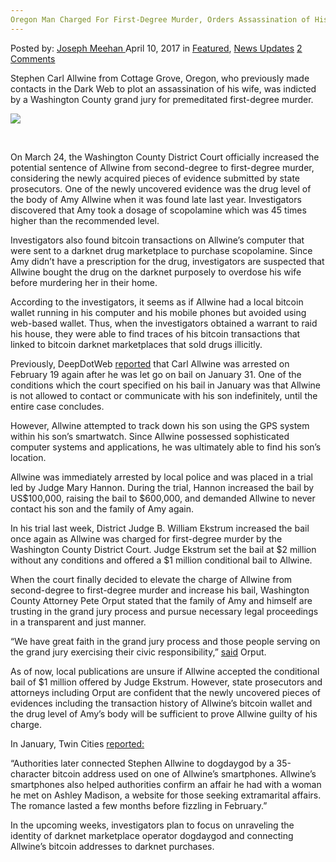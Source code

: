 ```yaml
---
Oregon Man Charged For First-Degree Murder, Orders Assassination of His Wife in Dark Web
---
```

<article class="post-listing post-19108 post type-post status-publish format-standard has-post-thumbnail hentry  tag-assassination tag-charged tag-dark tag-firstdegree tag-man tag-murder tag-orders tag-oregon tag-web tag-wife">
    <div class="post-inner">
        <span>Posted by: <a href="https://www.deepdotweb.com/author/josephmeehan/" title="">Joseph Meehan </a></span>
    <span>April 10, 2017</span>
    <span>in <a href="https://www.deepdotweb.com/category/deepdot-news/" rel="category tag">Featured</a>, <a href="https://www.deepdotweb.com/category/news-updates/" rel="category tag">News Updates</a></span>
    <span><a href="https://www.deepdotweb.com/2017/04/10/oregon-man-charged-first-degree-murder-orders-assassination-wife-dark-web/#comments">2 Comments</a></span>
    </p>
    <div class="clear"></div>
    <div class="entry">
    <p>Stephen Carl Allwine from Cottage Grove, Oregon, who previously made contacts in the Dark Web to plot an assassination of his wife, was indicted by a Washington County grand jury for premeditated first-degree murder.</p>
    <p><img class="wp-image-19112 aligncenter" src="https://www.deepdotweb.com/wp-content/uploads/2017/04/word-image-34.png" srcset="https://www.deepdotweb.com/wp-content/uploads/2017/04/word-image-34.png 620w, https://www.deepdotweb.com/wp-content/uploads/2017/04/word-image-34-300x169.png 300w" sizes="(max-width: 620px) 100vw, 620px" /></p>
    <p>&nbsp;</p>
    <p>On March 24, the Washington County District Court officially increased the potential sentence of Allwine from second-degree to first-degree murder, considering the newly acquired pieces of evidence submitted by state prosecutors. One of the newly uncovered evidence was the drug level of the body of Amy Allwine when it was found late last year. Investigators discovered that Amy took a dosage of scopolamine which was 45 times higher than the recommended level.</p>
    <p>Investigators also found bitcoin transactions on Allwine’s computer that were sent to a darknet drug marketplace to purchase scopolamine. Since Amy didn’t have a prescription for the drug, investigators are suspected that Allwine bought the drug on the darknet purposely to overdose his wife before murdering her in their home.</p>
    <p>According to the investigators, it seems as if Allwine had a local bitcoin wallet running in his computer and his mobile phones but avoided using web-based wallet. Thus, when the investigators obtained a warrant to raid his house, they were able to find traces of his bitcoin transactions that linked to bitcoin darknet marketplaces that sold drugs illicitly.</p>
    <p>Previously, DeepDotWeb <a href="https://www.deepdotweb.com/2017/02/19/man-charged-killing-wife-murder-hire-darknet%E2%80%8B/">reported</a> that Carl Allwine was arrested on February 19 again after he was let go on bail on January 31. One of the conditions which the court specified on his bail in January was that Allwine is not allowed to contact or communicate with his son indefinitely, until the entire case concludes.</p>
    <p>However, Allwine attempted to track down his son using the GPS system within his son’s smartwatch. Since Allwine possessed sophisticated computer systems and applications, he was ultimately able to find his son’s location.</p>
    <p>Allwine was immediately arrested by local police and was placed in a trial led by Judge Mary Hannon. During the trial, Hannon increased the bail by US$100,000, raising the bail to $600,000, and demanded Allwine to never contact his son and the family of Amy again.</p>
    <p>In his trial last week, District Judge B. William Ekstrum increased the bail once again as Allwine was charged for first-degree murder by the Washington County District Court. Judge Ekstrum set the bail at $2 million without any conditions and offered a $1 million conditional bail to Allwine.</p>
    <p>When the court finally decided to elevate the charge of Allwine from second-degree to first-degree murder and increase his bail, Washington County Attorney Pete Orput stated that the family of Amy and himself are trusting in the grand jury process and pursue necessary legal proceedings in a transparent and just manner.</p>
    <p>&#8220;We have great faith in the grand jury process and those people serving on the grand jury exercising their civic responsibility,&#8221; <a href="http://www.wctrib.com/news/4240204-grand-jury-indicts-allwine-first-degree-murder">said</a> Orput.</p>
    <p>As of now, local publications are unsure if Allwine accepted the conditional bail of $1 million offered by Judge Ekstrum. However, state prosecutors and attorneys including Orput are confident that the newly uncovered pieces of evidences including the transaction history of Allwine’s bitcoin wallet and the drug level of Amy’s body will be sufficient to prove Allwine guilty of his charge.</p>
    <p>In January, Twin Cities <a href="http://www.twincities.com/2017/01/18/charges-link-cottage-grove-man-to-flubbed-murder-for-hire-cover-up-in-wifes-killing/">reported:</a></p>
    <p>“Authorities later connected Stephen Allwine to dogdaygod by a 35-character bitcoin address used on one of Allwine’s smartphones. Allwine’s smartphones also helped authorities confirm an affair he had with a woman he met on Ashley Madison, a website for those seeking extramarital affairs. The romance lasted a few months before fizzling in February.”</p>
    <p>In the upcoming weeks, investigators plan to focus on unraveling the identity of darknet marketplace operator dogdaygod and connecting Allwine’s bitcoin addresses to darknet purchases.</p>
    </div>
    <span style="display:none"><a href="https://www.deepdotweb.com/tag/assassination/" rel="tag">assassination</a> <a href="https://www.deepdotweb.com/tag/charged/" rel="tag">charged</a> <a href="https://www.deepdotweb.com/tag/dark/" rel="tag">dark</a> <a href="https://www.deepdotweb.com/tag/firstdegree/" rel="tag">firstdegree</a> <a href="https://www.deepdotweb.com/tag/man/" rel="tag">man</a> <a href="https://www.deepdotweb.com/tag/murder/" rel="tag">murder</a> <a href="https://www.deepdotweb.com/tag/orders/" rel="tag">orders</a> <a href="https://www.deepdotweb.com/tag/oregon/" rel="tag">oregon</a> <a href="https://www.deepdotweb.com/tag/web/" rel="tag">web</a> <a href="https://www.deepdotweb.com/tag/wife/" rel="tag">wife</a></span> <span style="display:none" class="updated">2017-04-10</span>
    <div style="display:none" class="vcard author" itemprop="author" itemscope itemtype="http://schema.org/Person"><strong class="fn" itemprop="name"><a href="https://www.deepdotweb.com/author/josephmeehan/" title="Posts by Joseph Meehan" rel="author">Joseph Meehan</a></strong></div>
    </div>
</article>

